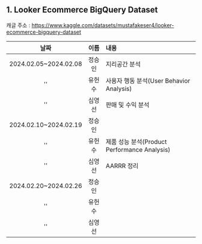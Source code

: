 ## 1. Looker Ecommerce BigQuery Dataset
캐글 주소 : https://www.kaggle.com/datasets/mustafakeser4/looker-ecommerce-bigquery-dataset

            
|날짜|이름|내용|
|:---:|:---:|:---|
|2024.02.05~2024.02.08|정승인|지리공간 분석|
|''|유헌수|사용자 행동 분석(User Behavior Analysis)|
|''|심영선|판매 및 수익 분석|
|2024.02.10~2024.02.19|정승인||
|''|유헌수|제품 성능 분석(Product Performance Analysis)|
|''|심영선|AARRR 정리|
|2024.02.20~2024.02.26|정승인||
|''|유헌수||
|''|심영선||
